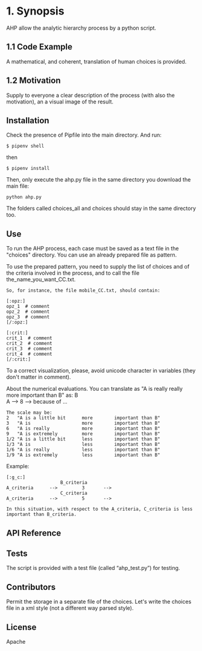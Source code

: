# 1. Synopsis
AHP allow the analytic hierarchy process by a python script.

## 1.1 Code Example
A mathematical, and coherent, translation of human choices is provided.

## 1.2 Motivation
Supply to everyone a clear description of the process (with also the motivation), an a visual image of the result. 

## Installation
Check the presence of Pipfile into the main directory. And run: 

	$ pipenv shell 

then 
	
	$ pipenv install 


Then, only execute the ahp.py file in the same directory you download the main file:


	python ahp.py

The folders called choices_all and choices should stay in the same directory too. 


## Use
To run the AHP process, each case must be saved as a text file in the "choices" directory.
You can use an already prepared file as pattern.

To use the prepared pattern, you need to supply the list of choices and of the criteria involved in the process, and to call the file the_name_you_want_CC.txt.

	So, for instance, the file mobile_CC.txt, should contain: 

	[:opz:]
	opz_1  # comment
	opz_2  # comment
	opz_3  # comment
	[/:opz:]

	[:crit:]
	crit_1  # comment
	crit_2  # comment
	crit_3  # comment
	crit_4  # comment
	[/:crit:] 

To a correct visualization, please, avoid unicode character in variables (they don't matter in comment).

About the numerical evaluations. 
	You can translate as "A is really really more important than B" as:
						B		
	A 			-->     8	-->  because of ...

	The scale may be:
	2	"A is a little bit 		more 		important than B"
	3	"A is 			 		more 		important than B"
	6	"A is really	 		more 		important than B"
	9	"A is extremely	 		more 		important than B"
	1/2	"A is a little bit		less 		important than B"
	1/3	"A is 			 		less 		important than B"
	1/6	"A is really	 		less 		important than B"
	1/9	"A is extremely	 		less 		important than B"



Example:

	[:g_c:]
						B_criteria        
	A_criteria		--> 		3		--> 	     
						C_criteria         
	A_criteria 		--> 		5		--> 	 

	In this situation, with respect to the A_criteria, C_criteria is less important than B_criteria.



## API Reference


## Tests
The script is provided with a test file (called “ahp_test.py”) for testing. 

## Contributors
Permit the storage in a separate file of the choices.
Let's write the choices file in a xml style
(not a different way parsed style).

## License
Apache